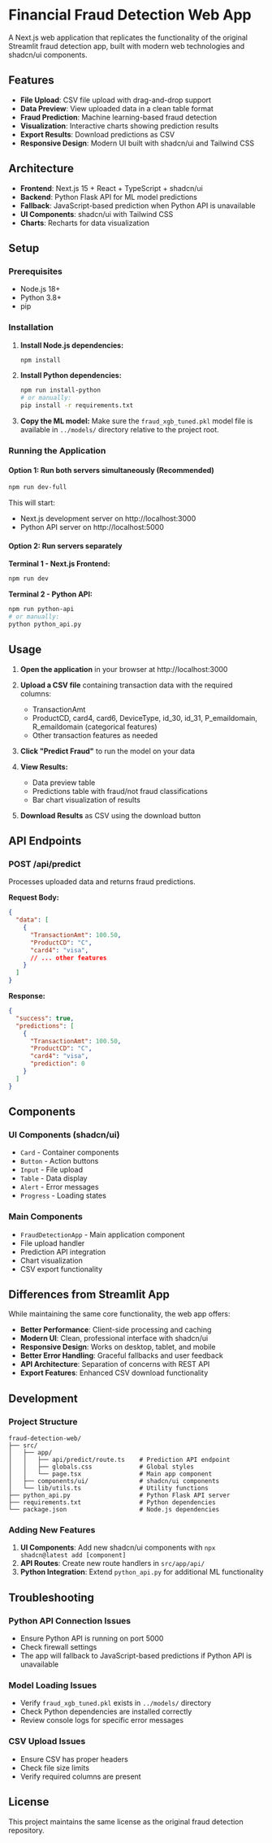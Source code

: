 # Financial Fraud Detection Web App

A Next.js web application that replicates the functionality of the original Streamlit fraud detection app, built with modern web technologies and shadcn/ui components.

## Features

- **File Upload**: CSV file upload with drag-and-drop support
- **Data Preview**: View uploaded data in a clean table format
- **Fraud Prediction**: Machine learning-based fraud detection
- **Visualization**: Interactive charts showing prediction results
- **Export Results**: Download predictions as CSV
- **Responsive Design**: Modern UI built with shadcn/ui and Tailwind CSS

## Architecture

- **Frontend**: Next.js 15 + React + TypeScript + shadcn/ui
- **Backend**: Python Flask API for ML model predictions
- **Fallback**: JavaScript-based prediction when Python API is unavailable
- **UI Components**: shadcn/ui with Tailwind CSS
- **Charts**: Recharts for data visualization

## Setup

### Prerequisites

- Node.js 18+ 
- Python 3.8+
- pip

### Installation

1. **Install Node.js dependencies:**
   ```bash
   npm install
   ```

2. **Install Python dependencies:**
   ```bash
   npm run install-python
   # or manually:
   pip install -r requirements.txt
   ```

3. **Copy the ML model:**
   Make sure the `fraud_xgb_tuned.pkl` model file is available in `../models/` directory relative to the project root.

### Running the Application

#### Option 1: Run both servers simultaneously (Recommended)
```bash
npm run dev-full
```

This will start:
- Next.js development server on http://localhost:3000
- Python API server on http://localhost:5000

#### Option 2: Run servers separately

**Terminal 1 - Next.js Frontend:**
```bash
npm run dev
```

**Terminal 2 - Python API:**
```bash
npm run python-api
# or manually:
python python_api.py
```

## Usage

1. **Open the application** in your browser at http://localhost:3000

2. **Upload a CSV file** containing transaction data with the required columns:
   - TransactionAmt
   - ProductCD, card4, card6, DeviceType, id_30, id_31, P_emaildomain, R_emaildomain (categorical features)
   - Other transaction features as needed

3. **Click "Predict Fraud"** to run the model on your data

4. **View Results:**
   - Data preview table
   - Predictions table with fraud/not fraud classifications
   - Bar chart visualization of results

5. **Download Results** as CSV using the download button

## API Endpoints

### POST /api/predict
Processes uploaded data and returns fraud predictions.

**Request Body:**
```json
{
  "data": [
    {
      "TransactionAmt": 100.50,
      "ProductCD": "C",
      "card4": "visa",
      // ... other features
    }
  ]
}
```

**Response:**
```json
{
  "success": true,
  "predictions": [
    {
      "TransactionAmt": 100.50,
      "ProductCD": "C", 
      "card4": "visa",
      "prediction": 0
    }
  ]
}
```

## Components

### UI Components (shadcn/ui)
- `Card` - Container components
- `Button` - Action buttons
- `Input` - File upload
- `Table` - Data display
- `Alert` - Error messages
- `Progress` - Loading states

### Main Components
- `FraudDetectionApp` - Main application component
- File upload handler
- Prediction API integration
- Chart visualization
- CSV export functionality

## Differences from Streamlit App

While maintaining the same core functionality, the web app offers:

- **Better Performance**: Client-side processing and caching
- **Modern UI**: Clean, professional interface with shadcn/ui
- **Responsive Design**: Works on desktop, tablet, and mobile
- **Better Error Handling**: Graceful fallbacks and user feedback
- **API Architecture**: Separation of concerns with REST API
- **Export Features**: Enhanced CSV download functionality

## Development

### Project Structure
```
fraud-detection-web/
├── src/
│   ├── app/
│   │   ├── api/predict/route.ts    # Prediction API endpoint
│   │   ├── globals.css             # Global styles
│   │   └── page.tsx                # Main app component
│   ├── components/ui/              # shadcn/ui components
│   └── lib/utils.ts                # Utility functions
├── python_api.py                   # Python Flask API server  
├── requirements.txt                # Python dependencies
└── package.json                    # Node.js dependencies
```

### Adding New Features

1. **UI Components**: Add new shadcn/ui components with `npx shadcn@latest add [component]`
2. **API Routes**: Create new route handlers in `src/app/api/`
3. **Python Integration**: Extend `python_api.py` for additional ML functionality

## Troubleshooting

### Python API Connection Issues
- Ensure Python API is running on port 5000
- Check firewall settings
- The app will fallback to JavaScript-based predictions if Python API is unavailable

### Model Loading Issues
- Verify `fraud_xgb_tuned.pkl` exists in `../models/` directory
- Check Python dependencies are installed correctly
- Review console logs for specific error messages

### CSV Upload Issues
- Ensure CSV has proper headers
- Check file size limits
- Verify required columns are present

## License

This project maintains the same license as the original fraud detection repository.